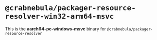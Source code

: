 # `@crabnebula/packager-resource-resolver-win32-arm64-msvc`

This is the **aarch64-pc-windows-msvc** binary for `@crabnebula/packager-resource-resolver`
